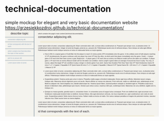 # technical-documentation
simple mockup for elegant and very basic documentation website<br />
https://grzesiekkozdroj.github.io/technical-documentation/ <br/>
![screenshot](https://raw.githubusercontent.com/GrzesiekKozdroj/technical-documentation/master/Screenshot%20from%202020-03-17%2017-29-55.png)
